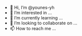 - 👋 Hi, I’m @younes-yh
- 👀 I’m interested in ...
- 🌱 I’m currently learning ...
- 💞️ I’m looking to collaborate on ...
- 📫 How to reach me ...

<!---
younes-yh/younes-yh is a ✨ special ✨ repository because its `README.md` (this file) appears on your GitHub profile.
You can click the Preview link to take a look at your changes.
--->
